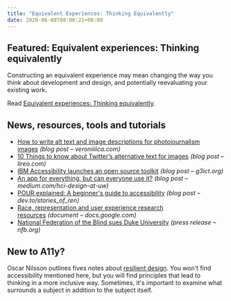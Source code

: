 ```yaml
---
title: "Equivalent Experiences: Thinking Equivalently"
date: 2020-06-08T08:00:21+00:00
---
```


## Featured: Equivalent experiences: Thinking equivalently

Constructing an equivalent experience may mean changing the way you think about development and design, and potentially reevaluating your existing work.

Read [Equivalent experiences: Thinking equivalently](https://www.smashingmagazine.com/2020/06/equivalent-experiences-part2/).

## News, resources, tools and tutorials

* [How to write alt text and image descriptions for photojournalism images](https://veroniiiica.com/2020/05/31/how-to-write-alt-text-and-image-descriptions-for-photojournalism-images/) _(blog post – veroniiiica.com)_
* [10 Things to know about Twitter’s alternative text for images](https://www.lireo.com/15-things-to-know-twitter-alternative-text-images/) _(blog post – lireo.com)_
* [IBM Accessibility launches an open source toolkit​](https://g3ict.org/blogs/ibm-accessibility-launches-an-open-source-toolkit) _(blog post – g3ict.org)_
* [An app for everything, but can everyone use it?](https://medium.com/hci-design-at-uw/an-app-for-everything-but-can-everyone-use-it-9163c0b5b997) _(blog post – medium.com/hci-design-at-uw)_
* [POUR explained: A beginner's guide to accessibility](https://dev.to/stories_of_ren/pour-explained-a-beginner-s-guide-to-accessibility-2233) _(blog post – dev.to/stories\_of\_ren)_
* [Race, representation and user experience research resources](https://docs.google.com/document/d/1RpVaIVr_VDwNafPIGcQFm1tgh46QL483UC0UXxrfawk/edit?usp=sharing) _(document – docs.google.com)_
* [National Federation of the Blind sues Duke University](https://www.nfb.org/about-us/press-room/national-federation-blind-sues-duke-university) _(press release – nfb.org)_

## New to A11y?

Oscar Nilsson outlines fives notes about [resilient design](https://oscarnilsson.com/notes/resilient-design). You won't find accessibility mentioned here, but you will find principles that lead to thinking in a more inclusive way. Sometimes, it's important to examine what surrounds a subject in addition to the subject itself.